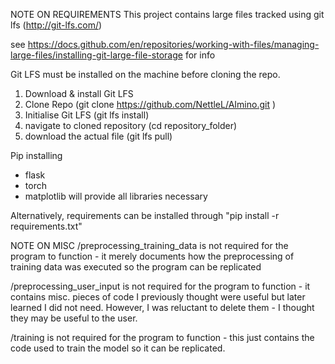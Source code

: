 NOTE ON REQUIREMENTS
This project contains large files tracked using git lfs (http://git-lfs.com/)

see https://docs.github.com/en/repositories/working-with-files/managing-large-files/installing-git-large-file-storage for info

Git LFS must be installed on the machine before cloning the repo.

1. Download & install Git LFS
2. Clone Repo (git clone https://github.com/NettleL/AImino.git )
3. Initialise Git LFS (git lfs install)
4. navigate to cloned repository (cd repository_folder)
5. download the actual file (git lfs pull)

Pip installing
- flask
- torch
- matplotlib
will provide all libraries necessary
 
Alternatively, requirements can be installed through "pip install -r requirements.txt"

NOTE ON MISC
/preprocessing_training_data is not required for the program to function - it merely documents how the preprocessing of training data was executed so the program can be replicated

/preprocessing_user_input is not required for the program to function - it contains misc. pieces of code I previously thought were useful but later learned I did not need. However, I was reluctant to delete them - I thought they may be useful to the user.

/training is not required for the program to function - this just contains the code used to train the model so it can be replicated.